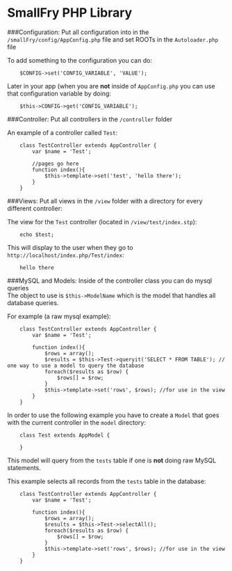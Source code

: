 SmallFry PHP Library
==

###Configuration:
Put all configuration into in the `/smallFry/config/AppConfig.php` file and set ROOTs in the `Autoloader.php` file

To add something to the configuration you can do:

		$CONFIG->set('CONFIG_VARIABLE', 'VALUE');
Later in your app (when you are **not** inside of `AppConfig.php` you can use that configuration variable by doing:

		$this->CONFIG->get('CONFIG_VARIABLE');

###Controller:
Put all controllers in the `/controller` folder

An example of a controller called `Test`:

		class TestController extends AppController {
			var $name = 'Test';
			
			//pages go here
			function index(){
				$this->template->set('test', 'hello there');
			}
		}
###Views:
Put all views in the `/view` folder with a directory for every different controller:

The view for the `Test` controller (located in `/view/test/index.stp`):

		echo $test;
		
This will display to the user when they go to `http://localhost/index.php/Test/index`:

		hello there

		 
###MySQL and Models:
Inside of the controller class you can do mysql queries  
The object to use is `$this->ModelName` which is the model that handles all database queries.

For example (a raw mysql example):

		class TestController extends AppController {
			var $name = 'Test';
			
			function index(){
				$rows = array();
				$results = $this->Test->queryit('SELECT * FROM TABLE'); // one way to use a model to query the database
				foreach($results as $row) {
					$rows[] = $row;
				}
				$this->template->set('rows', $rows); //for use in the view
			}
		}
		
In order to use the following example you have to create a `Model` that goes with the current controller in the `model` directory:

		class Test extends AppModel {

		}
		
This model will query from the `tests` table if one is **not** doing raw MySQL statements.

This example selects all records from the `tests` table in the database:

		class TestController extends AppController {
			var $name = 'Test';
			
			function index(){
				$rows = array();
				$results = $this->Test->selectAll();
				foreach($results as $row) {
					$rows[] = $row;
				}
				$this->template->set('rows', $rows); //for use in the view
			}
		}
